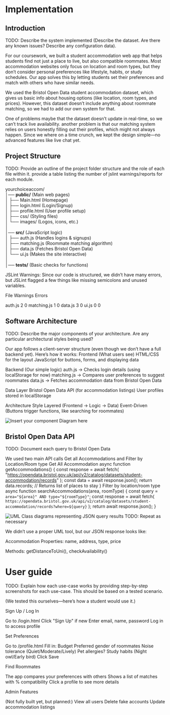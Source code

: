 # Implementation

## Introduction
TODO: Describe the system implemented (Describe the dataset. Are there any known issues? Describe any configuration data).

For our coursework, we built a student accommodation web app that helps students find not just a place to live, but also compatible roommates. Most accommodation websites only focus on location and room types, but they don’t consider personal preferences like lifestyle, habits, or study schedules. Our app solves this by letting students set their preferences and match with others who have similar needs.

We used the Bristol Open Data student accommodation dataset, which gives us basic info about housing options (like location, room types, and prices). However, this dataset doesn’t include anything about roommate matching, so we had to add our own system for that.

One of problems maybe that the dataset doesn’t update in real-time, so we can’t track live availability.
another problem is that our matching system relies on users honestly filling out their profiles, which might not always happen.
Since we where on a time crunch, we kept the design simple—no advanced features like live chat yet.

## Project Structure
TODO: Provide an outline of the project folder structure and the role of each file within it.
provide a table listing the number of jslint warnings/reports for each module.

yourchoiceaccom/  
│── **public/**             (Main web pages)  
│   ├── Main.html           (Homepage)  
│   ├── login.html          (Login/Signup)  
│   ├── profile.html        (User profile setup)  
│   ├── css/                (Styling files)  
│   └── images/             (Logos, icons, etc.)  
│  
│── **src/**                (JavaScript logic)  
│   ├── auth.js             (Handles logins & signups)  
│   ├── matching.js         (Roommate matching algorithm)  
│   ├── data.js             (Fetches Bristol Open Data)  
│   └── ui.js               (Makes the site interactive)  
│  
│── **tests/**              (Basic checks for functions)  

JSLint Warnings:
Since our code is structured, we didn’t have many errors, but JSLint flagged a few things like missing semicolons and unused variables.

File	Warnings	Errors

auth.js 	2	      0
matching.js	1	      0
data.js	    3	      0
ui.js	    0         0

## Software Architecture
TODO: Describe the major components of your architecture. Are any particular architectural styles being used?

Our app follows a client-server structure (even though we don’t have a full backend yet). Here’s how it works:
Frontend (What users see)
HTML/CSS for the layout
JavaScript for buttons, forms, and displaying data

Backend (Our simple logic)
auth.js → Checks login details (using localStorage for now)
matching.js → Compares user preferences to suggest roommates
data.js → Fetches accommodation data from Bristol Open Data

Data Layer
Bristol Open Data API (for accommodation listings)
User profiles stored in localStorage

Architecture Style
Layered (Frontend → Logic → Data)
Event-Driven (Buttons trigger functions, like searching for roommates)

![Insert your component Diagram here](images/component.png)

## Bristol Open Data API
TODO: Document each query to Bristol Open Data

We used two main API calls Get all Accommodations and Filter by Location/Room type
Get All Accommodation
async function getAccommodations() {
  const response = await fetch(
    "https://opendata.bristol.gov.uk/api/v2/catalog/datasets/student-accommodation/records"
  );
  const data = await response.json();
  return data.records; // Returns list of places to stay
}
Filter by location/room type
async function searchAccommodations(area, roomType) {
  const query = `area="${area}" AND type="${roomType}"`;
  const response = await fetch(
    `https://opendata.bristol.gov.uk/api/v2/catalog/datasets/student-accommodation/records?where=${query}`
  );
  return await response.json();
}

![UML Class diagrams representing JSON query results](images/class1.png)
TODO: Repeat as necessary

We didn’t use a proper UML tool, but our JSON response looks like:

Accommodation
Properties: name, address, type, price

Methods: getDistanceToUni(), checkAvailability()

# User guide
TODO: Explain how each use-case works by providing step-by-step screenshots for each use-case. This should be based on a tested scenario.

(We tested this ourselves—here’s how a student would use it.)

Sign Up / Log In

Go to /login.html
Click "Sign Up" if new
Enter email, name, password
Log in to access profile

Set Preferences

Go to /profile.html
Fill in:
Budget
Preferred gender of roommates
Noise tolerance (Quiet/Moderate/Lively)
Pet allergies?
Study habits (Night owl/Early bird)
Click Save

Find Roommates

The app compares your preferences with others
Shows a list of matches with % compatibility
Click a profile to see more details

Admin Features

(Not fully built yet, but planned:)
View all users
Delete fake accounts
Update accommodation listings